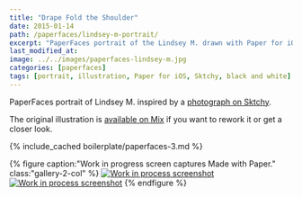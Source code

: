 ```yaml
---
title: "Drape Fold the Shoulder"
date: 2015-01-14
path: /paperfaces/lindsey-m-portrait/
excerpt: "PaperFaces portrait of the Lindsey M. drawn with Paper for iOS on an iPad."
last_modified_at: 
image: ../../images/paperfaces-lindsey-m.jpg
categories: [paperfaces]
tags: [portrait, illustration, Paper for iOS, Sktchy, black and white]
---
```


PaperFaces portrait of Lindsey M. inspired by a [photograph on Sktchy](https://sktchy.com/Tnu9X).

The original illustration is [available on Mix](https://mix.fiftythree.com/11098-Michael-Rose/1726955) if you want to rework it or get a closer look.

{% include_cached boilerplate/paperfaces-3.md %}

{% figure caption:"Work in progress screen captures Made with Paper." class:"gallery-2-col" %}
[![Work in process screenshot](../../images/paperfaces-lindsey-m-process-1-600.jpg)](../../images/paperfaces-lindsey-m-process-1-lg.jpg) [![Work in process screenshot](../../images/paperfaces-lindsey-m-process-2-600.jpg)](../../images/paperfaces-lindsey-m-process-2-lg.jpg)
{% endfigure %}
